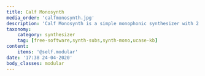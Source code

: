 ```yaml
---
title: Calf Monosynth
media_order: 'calfmonosynth.jpg'
description: 'Calf Monosynth is a simple monophonic synthesizer with 2 oscillators, multimode filter and an envelope'
taxonomy:
    category: synthesizer
    tag: [free-software,synth-subs,synth-mono,ucase-kb]
content:
    items: '@self.modular'
date: '17:38 24-04-2020'
body_classes: modular
---
```


